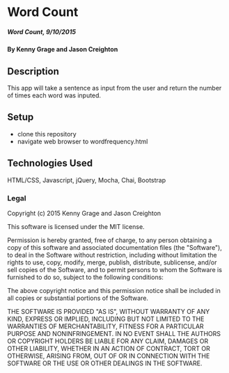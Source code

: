 # Word Count

##### Word Count, 9/10/2015

#### By Kenny Grage and Jason Creighton

## Description

This app will take a sentence as input from the user and return the number of times each word was inputed.

## Setup

- clone this repository
- navigate web browser to wordfrequency.html


## Technologies Used

HTML/CSS, Javascript, jQuery, Mocha, Chai, Bootstrap

### Legal


Copyright (c) 2015 Kenny Grage and Jason Creighton

This software is licensed under the MIT license.

Permission is hereby granted, free of charge, to any person obtaining a copy
of this software and associated documentation files (the "Software"), to deal
in the Software without restriction, including without limitation the rights
to use, copy, modify, merge, publish, distribute, sublicense, and/or sell
copies of the Software, and to permit persons to whom the Software is
furnished to do so, subject to the following conditions:

The above copyright notice and this permission notice shall be included in
all copies or substantial portions of the Software.

THE SOFTWARE IS PROVIDED "AS IS", WITHOUT WARRANTY OF ANY KIND, EXPRESS OR
IMPLIED, INCLUDING BUT NOT LIMITED TO THE WARRANTIES OF MERCHANTABILITY,
FITNESS FOR A PARTICULAR PURPOSE AND NONINFRINGEMENT. IN NO EVENT SHALL THE
AUTHORS OR COPYRIGHT HOLDERS BE LIABLE FOR ANY CLAIM, DAMAGES OR OTHER
LIABILITY, WHETHER IN AN ACTION OF CONTRACT, TORT OR OTHERWISE, ARISING FROM,
OUT OF OR IN CONNECTION WITH THE SOFTWARE OR THE USE OR OTHER DEALINGS IN
THE SOFTWARE.
